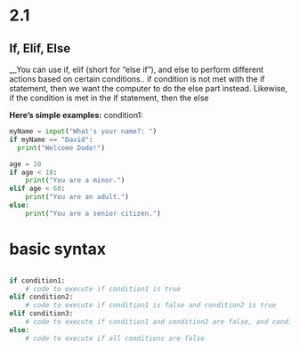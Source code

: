 # 2.1
## If, Elif, Else 
__You can use if, elif (short for “else if”), and else to perform different actions based on certain conditions.. if condition is not met with the if statement, then we want the computer to do the else part instead. Likewise, if the condition is met in the if statement, then the else


**Here’s simple examples:**
condition1:

````python
myName = input("What's your name?: ") 
if myName == "David":
  print("Welcome Dude!")

age = 18
if age < 18:
    print("You are a minor.")
elif age < 60:
    print("You are an adult.")
else:
    print("You are a senior citizen.")
````
# basic syntax
````python

if condition1:
    # code to execute if condition1 is true
elif condition2:
    # code to execute if condition1 is false and condition2 is true
elif condition3:
    # code to execute if condition1 and condition2 are false, and condition3 is true
else:
    # code to execute if all conditions are false
